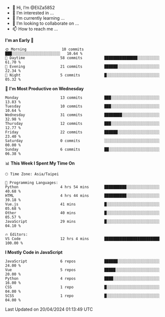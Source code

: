 - 👋 Hi, I’m @EliZa5852
- 👀 I’m interested in ...
- 🌱 I’m currently learning ...
- 💞️ I’m looking to collaborate on ...
- 📫 How to reach me ...

<!--START_SECTION:waka-->
**I'm an Early 🐤** 

```text
🌞 Morning                10 commits          ███░░░░░░░░░░░░░░░░░░░░░░   10.64 % 
🌆 Daytime                58 commits          ███████████████░░░░░░░░░░   61.70 % 
🌃 Evening                21 commits          ██████░░░░░░░░░░░░░░░░░░░   22.34 % 
🌙 Night                  5 commits           █░░░░░░░░░░░░░░░░░░░░░░░░   05.32 % 
```
📅 **I'm Most Productive on Wednesday** 

```text
Monday                   13 commits          ███░░░░░░░░░░░░░░░░░░░░░░   13.83 % 
Tuesday                  10 commits          ███░░░░░░░░░░░░░░░░░░░░░░   10.64 % 
Wednesday                31 commits          ████████░░░░░░░░░░░░░░░░░   32.98 % 
Thursday                 12 commits          ███░░░░░░░░░░░░░░░░░░░░░░   12.77 % 
Friday                   22 commits          ██████░░░░░░░░░░░░░░░░░░░   23.40 % 
Saturday                 0 commits           ░░░░░░░░░░░░░░░░░░░░░░░░░   00.00 % 
Sunday                   6 commits           ██░░░░░░░░░░░░░░░░░░░░░░░   06.38 % 
```


📊 **This Week I Spent My Time On** 

```text
🕑︎ Time Zone: Asia/Taipei

💬 Programming Languages: 
Python                   4 hrs 54 mins       ██████████░░░░░░░░░░░░░░░   40.68 % 
HTML                     4 hrs 44 mins       ██████████░░░░░░░░░░░░░░░   39.18 % 
Vue.js                   41 mins             █░░░░░░░░░░░░░░░░░░░░░░░░   05.68 % 
Other                    40 mins             █░░░░░░░░░░░░░░░░░░░░░░░░   05.57 % 
JavaScript               29 mins             █░░░░░░░░░░░░░░░░░░░░░░░░   04.10 % 

🔥 Editors: 
VS Code                  12 hrs 4 mins       █████████████████████████   100.00 % 
```

**I Mostly Code in JavaScript** 

```text
JavaScript               6 repos             ██████░░░░░░░░░░░░░░░░░░░   24.00 % 
Vue                      5 repos             █████░░░░░░░░░░░░░░░░░░░░   20.00 % 
Python                   4 repos             ████░░░░░░░░░░░░░░░░░░░░░   16.00 % 
CSS                      1 repo              █░░░░░░░░░░░░░░░░░░░░░░░░   04.00 % 
SCSS                     1 repo              █░░░░░░░░░░░░░░░░░░░░░░░░   04.00 % 
```




 Last Updated on 20/04/2024 01:13:49 UTC
<!--END_SECTION:waka-->
